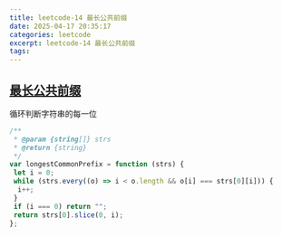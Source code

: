 ```yaml
---
title: leetcode-14 最长公共前缀
date: 2025-04-17 20:35:17
categories: leetcode
excerpt: leetcode-14 最长公共前缀
tags:
---
```


## [最长公共前缀](https://leetcode.cn/problems/longest-common-prefix/description/)

循环判断字符串的每一位

```js
/**
 * @param {string[]} strs
 * @return {string}
 */
var longestCommonPrefix = function (strs) {
 let i = 0;
 while (strs.every((o) => i < o.length && o[i] === strs[0][i])) {
  i++;
 }
 if (i === 0) return "";
 return strs[0].slice(0, i);
};
```
